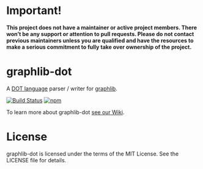 
# Important!

**This project does not have a maintainer or active project members. There won’t be any support or attention to pull requests. Please do not contact previous maintainers unless you are qualified and have the resources to make a serious commitment to fully take over ownership of the project.**



# graphlib-dot

A [DOT language](http://www.graphviz.org/content/dot-language) parser / writer for [graphlib](https://github.com/dagrejs/graphlib).

[![Build Status](https://github.com/dagrejs/graphlib/workflows/Build%20Status/badge.svg?branch=master)](https://github.com/dagrejs/graphlib/actions?query=workflow%3A%22Build+Status%22)
[![npm](https://img.shields.io/npm/v/graphlib-dot.svg)](https://www.npmjs.com/package/graphlib-dot)

To learn more about graphlib-dot [see our Wiki](https://github.com/dagrejs/graphlib-dot/wiki).

# License

graphlib-dot is licensed under the terms of the MIT License. See the LICENSE file
for details.

[npm package manager]: http://npmjs.org/
